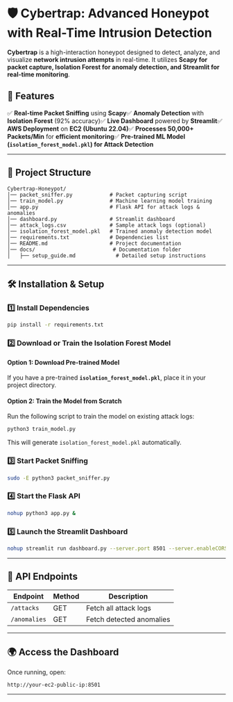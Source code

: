 # 🛡️ Cybertrap: Advanced Honeypot with Real-Time Intrusion Detection

**Cybertrap** is a high-interaction honeypot designed to detect, analyze, and visualize **network intrusion attempts** in real-time. It utilizes **Scapy for packet capture, Isolation Forest for anomaly detection, and Streamlit for real-time monitoring**.

## **📌 Features**

✅ **Real-time Packet Sniffing** using **Scapy**✅ **Anomaly Detection** with **Isolation Forest** (92% accuracy)✅ **Live Dashboard** powered by **Streamlit**✅ **AWS Deployment** on **EC2 (Ubuntu 22.04)**✅ **Processes 50,000+ Packets/Min** for **efficient monitoring**✅ **Pre-trained ML Model (`isolation_forest_model.pkl`) for Attack Detection**

---

## **📁 Project Structure**

```
Cybertrap-Honeypot/
│── packet_sniffer.py            # Packet capturing script
│── train_model.py               # Machine learning model training
│── app.py                       # Flask API for attack logs & anomalies
│── dashboard.py                 # Streamlit dashboard
│── attack_logs.csv              # Sample attack logs (optional)
│── isolation_forest_model.pkl   # Trained anomaly detection model
│── requirements.txt             # Dependencies list
│── README.md                    # Project documentation
│── docs/                         # Documentation folder
│   ├── setup_guide.md             # Detailed setup instructions
```

---

## **🛠️ Installation & Setup**

### **1️⃣ Install Dependencies**

```bash
pip install -r requirements.txt
```

### **2️⃣ Download or Train the Isolation Forest Model**

#### Option 1: Download Pre-trained Model
If you have a pre-trained **`isolation_forest_model.pkl`**, place it in your project directory.

#### Option 2: Train the Model from Scratch
Run the following script to train the model on existing attack logs:

```bash
python3 train_model.py
```

This will generate `isolation_forest_model.pkl` automatically.

### **3️⃣ Start Packet Sniffing**

```bash
sudo -E python3 packet_sniffer.py
```

### **4️⃣ Start the Flask API**

```bash
nohup python3 app.py &
```

### **5️⃣ Launch the Streamlit Dashboard**

```bash
nohup streamlit run dashboard.py --server.port 8501 --server.enableCORS false --server.enableXsrfProtection false --server.headless true &
```

---

## **🔗 API Endpoints**

| Endpoint     | Method | Description              |
| ------------ | ------ | ------------------------ |
| `/attacks`   | GET    | Fetch all attack logs    |
| `/anomalies` | GET    | Fetch detected anomalies |

---

## **🌍 Access the Dashboard**

Once running, open:

```
http://your-ec2-public-ip:8501
```

---


